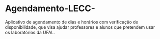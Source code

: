 # Agendamento-LECC-
Aplicativo de agendamento de dias e horários com verificação de disponibilidade, que visa ajudar professores e alunos que pretendem usar os laboratórios da UFAL.  
